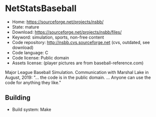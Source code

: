 # NetStatsBaseball

- Home: https://sourceforge.net/projects/nsbb/
- State: mature
- Download: https://sourceforge.net/projects/nsbb/files/
- Keyword: simulation, sports, non-free content
- Code repository: http://nsbb.cvs.sourceforge.net (cvs, outdated, see download)
- Code language: C
- Code license: Public domain
- Assets license: (player pictures are from baseball-reference.com)

Major League Baseball Simulation.
Communication with Marshal Lake in August, 2019: "... the code is in the public domain. ... Anyone can use the code for anything they like."

## Building

- Build system: Make
